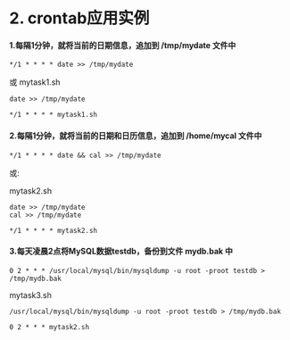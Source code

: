 # 2. crontab应用实例

#### 1.每隔1分钟，就将当前的日期信息，追加到 /tmp/mydate 文件中

```shell script
*/1 * * * * date >> /tmp/mydate
```
或
mytask1.sh
```shell script
date >> /tmp/mydate
```

```shell script
*/1 * * * * mytask1.sh
```

#### 2.每隔1分钟，就将当前的日期和日历信息，追加到 /home/mycal 文件中
```shell script
*/1 * * * * date && cal >> /tmp/mydate
```
或:

mytask2.sh
```shell script
date >> /tmp/mydate
cal >> /tmp/mydate
```

```shell script
*/1 * * * * mytask2.sh
```

#### 3.每天凌晨2点将MySQL数据testdb，备份到文件 mydb.bak 中
```shell script
0 2 * * * /usr/local/mysql/bin/mysqldump -u root -proot testdb > /tmp/mydb.bak
```

mytask3.sh
```shell script
/usr/local/mysql/bin/mysqldump -u root -proot testdb > /tmp/mydb.bak
```

```shell script
0 2 * * * mytask2.sh
```